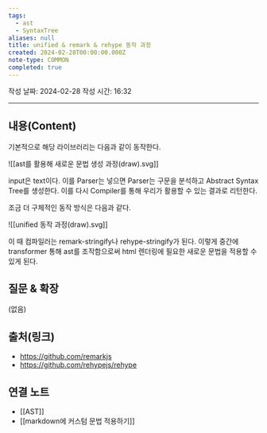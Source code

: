 ```yaml
---
tags:
  - ast
  - SyntaxTree
aliases: null
title: unified & remark & rehype 동작 과정
created: 2024-02-28T00:00:00.000Z
note-type: COMMON
completed: true
---
```

작성 날짜: 2024-02-28
작성 시간: 16:32


----
## 내용(Content)
기본적으로 해당 라이브러리는 다음과 같이 동작한다.

![[ast를 활용해 새로운 문법 생성 과정(draw).svg]]

input은 text이다. 이를 Parser는 넣으면 Parser는 구문을 분석하고 Abstract Syntax Tree를 생성한다. 이를 다시 Compiler를 통해 우리가 활용할 수 있는 결과로 리턴한다.

조금 더 구체적인 동작 방식은 다음과 같다.

![[unified 동작 과정(draw).svg]]

이 때 컴파일러는 remark-stringify나 rehype-stringify가 된다.  이렇게 중간에 transformer 통해 ast를 조작함으로써 html 렌더링에 필요한 새로운 문법을 적용할 수 있게 된다.
## 질문 & 확장

(없음)

## 출처(링크)
- https://github.com/remarkjs
- https://github.com/rehypejs/rehype

## 연결 노트
- [[AST]]
- [[markdown에 커스텀 문법 적용하기]]


